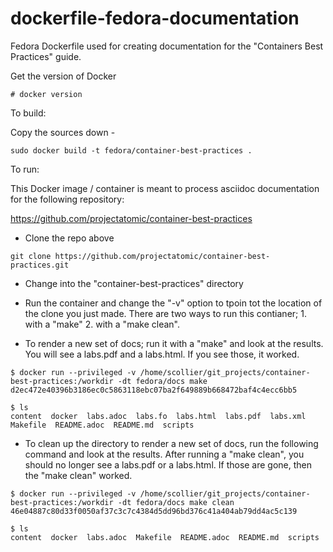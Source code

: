dockerfile-fedora-documentation
===============================

Fedora Dockerfile used for creating documentation for the "Containers Best Practices" guide.

Get the version of Docker

```
# docker version
```

To build:

Copy the sources down -

```
sudo docker build -t fedora/container-best-practices .
```

To run: 

This Docker image / container is meant to process asciidoc documentation for the following repository:

https://github.com/projectatomic/container-best-practices

* Clone the repo above

```
git clone https://github.com/projectatomic/container-best-practices.git
```

* Change into the "container-best-practices" directory

* Run the container and change the "-v" option to tpoin tot the location of the clone you just made.  There are two ways to run this contianer; 1. with a "make" 2. with a "make clean". 

* To render a new set of docs; run it with a "make" and look at the results.  You will see a labs.pdf and a labs.html.  If you see those, it worked.

```
$ docker run --privileged -v /home/scollier/git_projects/container-best-practices:/workdir -dt fedora/docs make 
d2ec472e40396b3186ec0c5863118ebc07ba2f649889b668472baf4c4ecc6bb5

$ ls
content  docker  labs.adoc  labs.fo  labs.html  labs.pdf  labs.xml  Makefile  README.adoc  README.md  scripts
```

* To clean up the directory to render a new set of docs, run the following command and look at the results. After running a "make clean", you should no longer see a labs.pdf or a labs.html.  If those are gone, then the "make clean" worked.

```
$ docker run --privileged -v /home/scollier/git_projects/container-best-practices:/workdir -dt fedora/docs make clean
46e04887c80d33f0050af37c3c7c4384d5dd96bd376c41a404ab79dd4ac5c139

$ ls
content  docker  labs.adoc  Makefile  README.adoc  README.md  scripts
```

